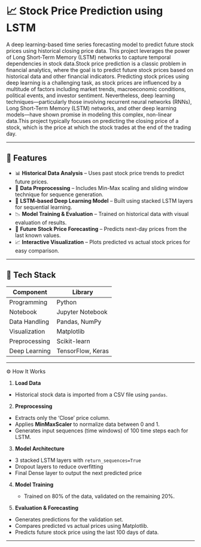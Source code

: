 # 📈 Stock Price Prediction using LSTM

A deep learning-based time series forecasting model to predict future stock prices using historical closing price data. This project leverages the power of Long Short-Term Memory (LSTM) networks to capture temporal dependencies in stock data.Stock price prediction is a classic problem in financial analytics, where the goal is to predict future stock prices based on historical data and other financial indicators. Predicting stock prices using deep learning is a challenging task, as stock prices are influenced by a multitude of factors including market trends, macroeconomic conditions, political events, and investor sentiment. Nevertheless, deep learning techniques—particularly those involving recurrent neural networks (RNNs), Long Short-Term Memory (LSTM) networks, and other deep learning models—have shown promise in modeling this complex, non-linear data.This project typically focuses on predicting the closing price of a stock, which is the price at which the stock trades at the end of the trading day.

---

## 🚀 Features

- 📊 **Historical Data Analysis** – Uses past stock price trends to predict future prices.
- 🔧 **Data Preprocessing** – Includes Min-Max scaling and sliding window technique for sequence generation.
- 🧠 **LSTM-based Deep Learning Model** – Built using stacked LSTM layers for sequential learning.
- 📉 **Model Training & Evaluation** – Trained on historical data with visual evaluation of results.
- 🔮 **Future Stock Price Forecasting** – Predicts next-day prices from the last known values.
- 📈 **Interactive Visualization** – Plots predicted vs actual stock prices for easy comparison.

---

## 🧰 Tech Stack

| Component       | Library          |
|----------------|------------------|
| Programming     | Python           |
| Notebook        | Jupyter Notebook |
| Data Handling   | Pandas, NumPy    |
| Visualization   | Matplotlib       |
| Preprocessing   | Scikit-learn     |
| Deep Learning   | TensorFlow, Keras|

---

 ⚙️ How It Works

1.  **Load Data**
   - Historical stock data is imported from a CSV file using `pandas`.

2.  **Preprocessing**
   - Extracts only the ‘Close’ price column.
   - Applies **MinMaxScaler** to normalize data between 0 and 1.
   - Generates input sequences (time windows) of 100 time steps each for LSTM.

3.  **Model Architecture**
   - 3 stacked LSTM layers with `return_sequences=True`
   - Dropout layers to reduce overfitting
   - Final Dense layer to output the next predicted price

4. **Model Training**
   - Trained on 80% of the data, validated on the remaining 20%.

5.  **Evaluation & Forecasting**
   - Generates predictions for the validation set.
   - Compares predicted vs actual prices using Matplotlib.
   - Predicts future stock price using the last 100 days of data.

---



